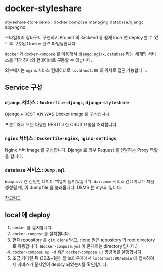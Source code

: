 # docker-styleshare
styleshare store demo : docker compose managing database/django app/nginx

스타일쉐어 장바구니 구현하기 Project 의 Backend 를 쉽게 local 엣 deploy 할 수 있도록 구성된 Docker 관련 파일들입니다.

`docker` 와 `docker-compose` 를 이용해서 `django`, `nginx`, `database` 라는 세개의 서비스를 각각 하나의 컨테이너로 구동할 수 있습니다. 

외부에서는 `nginx` 서비스 컨테이너로 `localhost:80` 의 위치로 접근 가능합니다.

## Service 구성
### `django` 서비스 :  `Dockerfile-django`, `django-styleshare`
Django + REST API WAS Docker Image 를 구성합니다.

프론트에서 오는 다양한 RESTful 한 CRUD 요청을 처리합니다.

### `nginx` 서비스 :  `Dockerfile-nginx`, `nginx-settings` 
Nginx 서버 Image 를 구성합니다. Django 로 외부 Request 를 전달하는 Proxy 역할을 합니다.

### `database` 서비스 : `Dump.sql`
`Dump.sql` 엔 간단한 데이터 백업이 들어있습니다. `database` 서비스 컨테이너가 처음 생성될 때, 이 dump file 을 불러옵니다. DBMS 는 mysql 입니다.

[참고링크](https://hub.docker.com/_/mysql/)

## local 에 deploy
1. `docker` 를 설치합니다. 
2. `docker-compose` 를 설치합니다.
3. 현재 repository 를 `git clone` 받고, clone 받은 repository 의 root directory 로 이동합니다. (`docker-compose.yml` 이 존재하는 directory 입니다.)
4. `docker-compose up -d` 혹은 `docker-compose up` 명령어를 실행합니다.
5. 조금 기다린 뒤 (30초~1분), 웹 브라우저에서 `localhost:80/admin` 에 접속하여 세 서비스가 문제없이 deploy 되었는지를 확인합니다.




